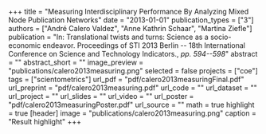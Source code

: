 +++
title = "Measuring Interdisciplinary Performance By Analyzing Mixed Node Publication Networks"
date = "2013-01-01"
publication_types = ["3"]
authors = ["André Calero Valdez", "Anne Kathrin Schaar", "Martina Ziefle"]
publication = "In: Translational twists and turns: Science as a socio-economic endeavor. Proceedings of STI 2013 Berlin -- 18th International Conference on Science and Technology Indicators., _pp. 594--598_"
abstract = ""
abstract_short = ""
image_preview = "publications/calero2013measuring.png"
selected = false
projects = ["coe"]
tags = ["scientometrics"]
url_pdf = "pdf/calero2013measuringFinal.pdf"
url_preprint = "pdf/calero2013measuring.pdf"
url_code = ""
url_dataset = ""
url_project = ""
url_slides = ""
url_video = ""
url_poster = "pdf/calero2013measuringPoster.pdf"
url_source = ""
math = true
highlight = true
[header]
image = "publications/calero2013measuring.png"
caption = "Result highlight"
+++
